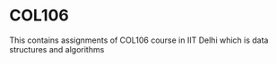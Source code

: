 # COL106
This contains assignments of COL106 course in IIT Delhi which is data structures and algorithms
